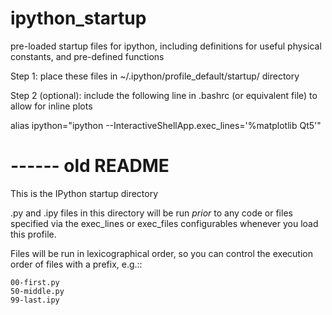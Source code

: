 # ipython_startup
pre-loaded startup files for ipython, including definitions for useful physical constants, and pre-defined functions

Step 1: place these files in ~/.ipython/profile_default/startup/ directory

Step 2 (optional): include the following line in .bashrc (or equivalent file) to allow for inline plots

alias ipython="ipython --InteractiveShellApp.exec_lines='%matplotlib Qt5'"



# ------ old README

This is the IPython startup directory

.py and .ipy files in this directory will be run *prior* to any code or files specified
via the exec_lines or exec_files configurables whenever you load this profile.

Files will be run in lexicographical order, so you can control the execution order of files
with a prefix, e.g.::

    00-first.py
    50-middle.py
    99-last.ipy